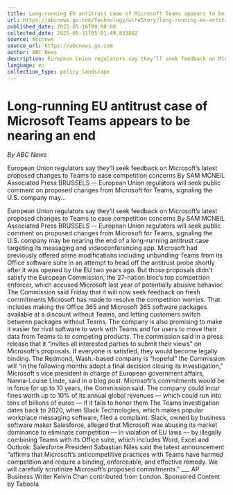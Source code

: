 ```yaml
---
title: Long-running EU antitrust case of Microsoft Teams appears to be nearing an end
url: https://abcnews.go.com/Technology/wireStory/long-running-eu-antitrust-case-microsoft-teams-appears-121868919
published_date: 2025-05-16T00:00:00
collected_date: 2025-05-31T05:01:49.833082
source: Abcnews
source_url: https://abcnews.go.com
author: ABC News
description: European Union regulators say they’ll seek feedback on Microsoft’s latest proposed changes to Teams to ease competition concerns By SAM MCNEIL Associated Press BRUSSELS -- European Union regulators will seek public comment on proposed changes from Microsoft for Teams, signaling the U.S. company may...
language: en
collection_type: policy_landscape
---
```


# Long-running EU antitrust case of Microsoft Teams appears to be nearing an end

*By ABC News*

European Union regulators say they’ll seek feedback on Microsoft’s latest proposed changes to Teams to ease competition concerns By SAM MCNEIL Associated Press BRUSSELS -- European Union regulators will seek public comment on proposed changes from Microsoft for Teams, signaling the U.S. company may...

European Union regulators say they’ll seek feedback on Microsoft’s latest proposed changes to Teams to ease competition concerns By SAM MCNEIL Associated Press BRUSSELS -- European Union regulators will seek public comment on proposed changes from Microsoft for Teams, signaling the U.S. company may be nearing the end of a long-running antitrust case targeting its messaging and videoconferencing app. Microsoft had previously offered some modifications including unbundling Teams from its Office software suite in an attempt to head off the antitrust probe shortly after it was opened by the EU two years ago. But those proposals didn't satisfy the European Commission, the 27-nation bloc’s top competition enforcer, which accused Microsoft last year of potentially abusive behavior. The Commission said Friday that it will now seek feedback on fresh commitments Microsoft has made to resolve the competition worries. That includes making the Office 365 and Microsoft 365 software packages available at a discount without Teams, and letting customers switch between packages without Teams. The company is also promising to make it easier for rival software to work with Teams and for users to move their data from Teams to to competing products. The commission said in a press release that it “invites all interested parties to submit their views" on Microsoft's proposals. If everyone is satisfied, they would become legally binding. The Redmond, Wash.-based company is “hopeful” the Commission will “in the following months adopt a final decision closing its investigation," Microsoft s vice president in charge of European government affairs, Nanna-Louise Linde, said in a blog post. Microsoft's commitments would be in force for up to 10 years, the Commission said. The company could incur fines worth up to 10% of its annual global revenues — which could run into tens of billions of euros — if it fails to honor them The Teams investigation dates back to 2020, when Slack Technologies, which makes popular workplace messaging software, filed a complaint. Slack, owned by business software maker Salesforce, alleged that Microsoft was abusing its market dominance to eliminate competition — in violation of EU laws — by illegally combining Teams with its Office suite, which includes Word, Excel and Outlook. Salesforce President Sabastian Niles said the latest announcement “affirms that Microsoft’s anticompetitive practices with Teams have harmed competition and require a binding, enforceable, and effective remedy. We will carefully scrutinize Microsoft’s proposed commitments.” ___ AP Business Writer Kelvin Chan contributed from London. Sponsored Content by Taboola